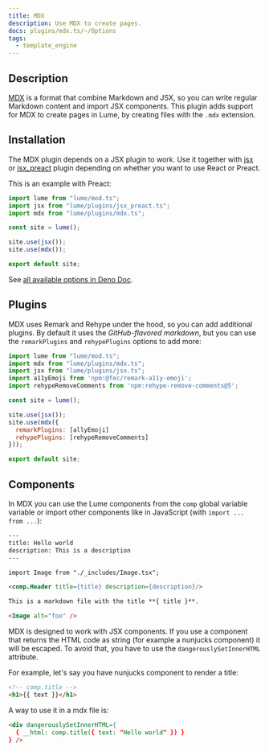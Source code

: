 ```yaml
---
title: MDX
description: Use MDX to create pages.
docs: plugins/mdx.ts/~/Options
tags:
  - template_engine
---
```


## Description

[MDX](https://mdxjs.com) is a format that combine Markdown and JSX, so you can
write regular Markdown content and import JSX components. This plugin adds
support for MDX to create pages in Lume, by creating files with the `.mdx`
extension.

## Installation

The MDX plugin depends on a JSX plugin to work. Use it together with
[jsx](./jsx.md) or [jsx_preact](./jsx_preact.md) plugin depending on whether you
want to use React or Preact.

This is an example with Preact:

```js
import lume from "lume/mod.ts";
import jsx from "lume/plugins/jsx_preact.ts";
import mdx from "lume/plugins/mdx.ts";

const site = lume();

site.use(jsx());
site.use(mdx());

export default site;
```

See
[all available options in Deno Doc](https://doc.deno.land/https/deno.land/x/lume/plugins/mdx.ts/~/Options).

## Plugins

MDX uses Remark and Rehype under the hood, so you can add additional plugins. By
default it uses the _GitHub-flavored markdown_, but you can use the
`remarkPlugins` and `rehypePlugins` options to add more:

```js
import lume from "lume/mod.ts";
import mdx from "lume/plugins/mdx.ts";
import jsx from "lume/plugins/jsx.ts";
import a11yEmoji from 'npm:@fec/remark-a11y-emoji';
import rehypeRemoveComments from 'npm:rehype-remove-comments@5';

const site = lume();

site.use(jsx());
site.use(mdx({
  remarkPlugins: [allyEmoji]
  rehypePlugins: [rehypeRemoveComments]
}));

export default site;
```

## Components

In MDX you can use the Lume components from the `comp` global variable variable
or import other components like in JavaScript (with `import ... from ...`):

```html
---
title: Hello world
description: This is a description
---

import Image from "./_includes/Image.tsx";

<comp.Header title={title} description={description}/>

This is a markdown file with the title **{ title }**.

<Image alt="foo" />
```

MDX is designed to work with JSX components. If you use a component that returns
the HTML code as string (for example a nunjucks component) it will be escaped.
To avoid that, you have to use the `dangerouslySetInnerHTML` attribute.

For example, let's say you have nunjucks component to render a title:

```html
<!-- comp.title -->
<h1>{{ text }}</h1>
```

A way to use it in a mdx file is:

```md
<div dangerouslySetInnerHTML={
  { __html: comp.title({ text: "Hello world" }) }
} />
```
